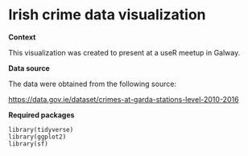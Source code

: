 # Irish crime data visualization

[](https://travis-ci.org/hadley/adv-r)

__Context__

This visualization was created to present at a useR meetup in Galway. 

__Data source__

The data were obtained from the following source:

https://data.gov.ie/dataset/crimes-at-garda-stations-level-2010-2016

__Required packages__

```
library(tidyverse)
library(ggplot2)
library(sf)
```




